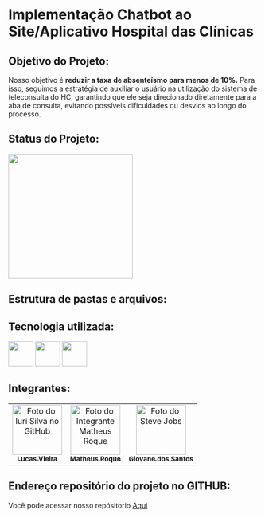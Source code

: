 # Implementação Chatbot ao Site/Aplicativo Hospital das Clínicas

## Objetivo do Projeto:

Nosso objetivo é **reduzir a taxa de absenteísmo para menos de 10%.** Para isso, seguimos a estratégia de auxiliar o usuário na utilização do sistema de teleconsulta do HC, garantindo que ele seja direcionado diretamente para a aba de consulta, evitando possíveis dificuldades ou desvios ao longo do processo.

## Status do Projeto:
<img src="https://camo.githubusercontent.com/7f18ec34e2ad1778ac9e9c17fdf47ff3abd1b6bee599eb81d352a9193d579384/687474703a2f2f696d672e736869656c64732e696f2f7374617469632f76313f6c6162656c3d535441545553266d6573736167653d454d253230444553454e564f4c56494d454e544f26636f6c6f723d475245454e267374796c653d666f722d7468652d6261646765" width="250" />

## Estrutura de pastas e arquivos:

## Tecnologia utilizada:

<img src="https://cdn.jsdelivr.net/gh/devicons/devicon@latest/icons/html5/html5-original.svg" width="50" />
<img src="https://cdn.jsdelivr.net/gh/devicons/devicon@latest/icons/css3/css3-original.svg" width="50" />
<img src="https://cdn.jsdelivr.net/gh/devicons/devicon@latest/icons/javascript/javascript-original.svg" width="50" />
          
## Integrantes:

<table>
  <tr>
    <td align="center">
      <a href="https://github.com/DevLuqinhas" title="defina o título do link">
        <img src="https://avatars.githubusercontent.com/u/201008696?v=4" width="100px;" alt="Foto do Iuri Silva no GitHub"/><br>
        <sub>
          <b>Lucas Vieira</b>
        </sub>
      </a>
    </td>
    <td align="center">
      <a href="https://github.com/roque-arantes" title="defina o título do link">
        <img src="https://avatars.githubusercontent.com/u/202198493?v=4" width="100px;" alt="Foto do Integrante Matheus Roque"/><br>
        <sub>
          <b>Matheus Roque</b>
        </sub>
      </a>
    </td>
    <td align="center">
      <a href="https://github.com/RuralGiovane" title="defina o título do link">
        <img src="https://avatars.githubusercontent.com/u/200883157?s=400&u=4c0d649624f6736e702b60244099bdf4b887eda7&v=4" width="100px;" alt="Foto do Steve Jobs"/><br>
        <sub>
          <b>Giovane dos Santos</b>
        </sub>
      </a>
    </td>
  </tr>
</table>

## Endereço repositório do projeto no GITHUB: 

Você pode acessar nosso repósitorio [Aqui](https://github.com/MLG-Consultoria/Frontend-Challenge)


